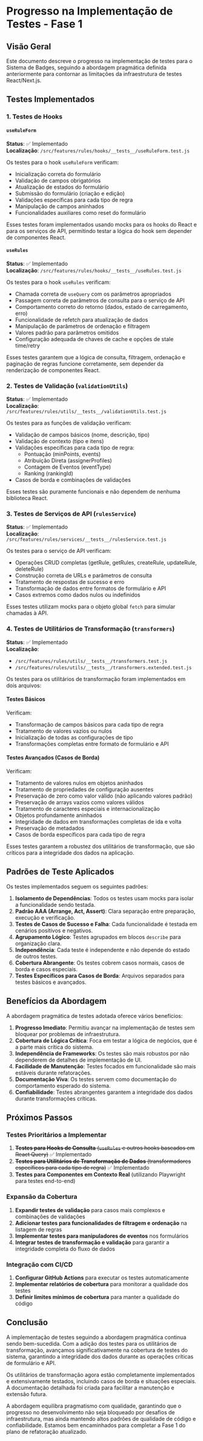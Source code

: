 # Progresso na Implementação de Testes - Fase 1

## Visão Geral

Este documento descreve o progresso na implementação de testes para o Sistema de Badges, seguindo a abordagem pragmática definida anteriormente para contornar as limitações da infraestrutura de testes React/Next.js.

## Testes Implementados

### 1. Testes de Hooks

#### `useRuleForm`

**Status**: ✅ Implementado  
**Localização**: `/src/features/rules/hooks/__tests__/useRuleForm.test.js`

Os testes para o hook `useRuleForm` verificam:
- Inicialização correta do formulário
- Validação de campos obrigatórios
- Atualização de estados do formulário
- Submissão do formulário (criação e edição)
- Validações específicas para cada tipo de regra
- Manipulação de campos aninhados
- Funcionalidades auxiliares como reset do formulário

Esses testes foram implementados usando mocks para os hooks do React e para os serviços de API, permitindo testar a lógica do hook sem depender de componentes React.

#### `useRules`

**Status**: ✅ Implementado  
**Localização**: `/src/features/rules/hooks/__tests__/useRules.test.js`

Os testes para o hook `useRules` verificam:
- Chamada correta de `useQuery` com os parâmetros apropriados
- Passagem correta de parâmetros de consulta para o serviço de API
- Comportamento correto do retorno (dados, estado de carregamento, erro)
- Funcionalidade de refetch para atualização de dados
- Manipulação de parâmetros de ordenação e filtragem
- Valores padrão para parâmetros omitidos
- Configuração adequada de chaves de cache e opções de stale time/retry

Esses testes garantem que a lógica de consulta, filtragem, ordenação e paginação de regras funcione corretamente, sem depender da renderização de componentes React.

### 2. Testes de Validação (`validationUtils`)

**Status**: ✅ Implementado  
**Localização**: `/src/features/rules/utils/__tests__/validationUtils.test.js`

Os testes para as funções de validação verificam:
- Validação de campos básicos (nome, descrição, tipo)
- Validação de contexto (tipo e itens)
- Validações específicas para cada tipo de regra:
  - Pontuação (minPoints, events)
  - Atribuição Direta (assignerProfiles)
  - Contagem de Eventos (eventType)
  - Ranking (rankingId)
- Casos de borda e combinações de validações

Esses testes são puramente funcionais e não dependem de nenhuma biblioteca React.

### 3. Testes de Serviços de API (`rulesService`)

**Status**: ✅ Implementado  
**Localização**: `/src/features/rules/services/__tests__/rulesService.test.js`

Os testes para o serviço de API verificam:
- Operações CRUD completas (getRule, getRules, createRule, updateRule, deleteRule)
- Construção correta de URLs e parâmetros de consulta
- Tratamento de respostas de sucesso e erro
- Transformação de dados entre formatos de formulário e API
- Casos extremos como dados nulos ou indefinidos

Esses testes utilizam mocks para o objeto global `fetch` para simular chamadas à API.

### 4. Testes de Utilitários de Transformação (`transformers`)

**Status**: ✅ Implementado  
**Localização**: 
- `/src/features/rules/utils/__tests__/transformers.test.js`
- `/src/features/rules/utils/__tests__/transformers.extended.test.js`

Os testes para os utilitários de transformação foram implementados em dois arquivos:

#### Testes Básicos
Verificam:
- Transformação de campos básicos para cada tipo de regra
- Tratamento de valores vazios ou nulos
- Inicialização de todas as configurações de tipo
- Transformações completas entre formato de formulário e API

#### Testes Avançados (Casos de Borda)
Verificam:
- Tratamento de valores nulos em objetos aninhados
- Tratamento de propriedades de configuração ausentes
- Preservação de zero como valor válido (não aplicando valores padrão)
- Preservação de arrays vazios como valores válidos
- Tratamento de caracteres especiais e internacionalização
- Objetos profundamente aninhados
- Integridade de dados em transformações completas de ida e volta
- Preservação de metadados
- Casos de borda específicos para cada tipo de regra

Esses testes garantem a robustez dos utilitários de transformação, que são críticos para a integridade dos dados na aplicação.

## Padrões de Teste Aplicados

Os testes implementados seguem os seguintes padrões:

1. **Isolamento de Dependências**: Todos os testes usam mocks para isolar a funcionalidade sendo testada.
2. **Padrão AAA (Arrange, Act, Assert)**: Clara separação entre preparação, execução e verificação.
3. **Testes de Casos de Sucesso e Falha**: Cada funcionalidade é testada em cenários positivos e negativos.
4. **Agrupamento Lógico**: Testes agrupados em blocos `describe` para organização clara.
5. **Independência**: Cada teste é independente e não depende do estado de outros testes.
6. **Cobertura Abrangente**: Os testes cobrem casos normais, casos de borda e casos especiais.
7. **Testes Específicos para Casos de Borda**: Arquivos separados para testes básicos e avançados.

## Benefícios da Abordagem

A abordagem pragmática de testes adotada oferece vários benefícios:

1. **Progresso Imediato**: Permitiu avançar na implementação de testes sem bloquear por problemas de infraestrutura.
2. **Cobertura de Lógica Crítica**: Foca em testar a lógica de negócios, que é a parte mais crítica do sistema.
3. **Independência de Frameworks**: Os testes são mais robustos por não dependerem de detalhes de implementação de UI.
4. **Facilidade de Manutenção**: Testes focados em funcionalidade são mais estáveis durante refatorações.
5. **Documentação Viva**: Os testes servem como documentação do comportamento esperado do sistema.
6. **Confiabilidade**: Testes abrangentes garantem a integridade dos dados durante transformações críticas.

## Próximos Passos

### Testes Prioritários a Implementar

1. ~~**Testes para Hooks de Consulta** (`useRules` e outros hooks baseados em React Query)~~ ✅ Implementado
2. ~~**Testes para Utilitários de Transformação de Dados** (transformadores específicos para cada tipo de regra)~~ ✅ Implementado
3. **Testes para Componentes em Contexto Real** (utilizando Playwright para testes end-to-end)

### Expansão da Cobertura

1. **Expandir testes de validação** para casos mais complexos e combinações de validações
2. **Adicionar testes para funcionalidades de filtragem e ordenação** na listagem de regras
3. **Implementar testes para manipuladores de eventos** nos formulários
4. **Integrar testes de transformação e validação** para garantir a integridade completa do fluxo de dados

### Integração com CI/CD

1. **Configurar GitHub Actions** para executar os testes automaticamente
2. **Implementar relatórios de cobertura** para monitorar a qualidade dos testes
3. **Definir limites mínimos de cobertura** para manter a qualidade do código

## Conclusão

A implementação de testes seguindo a abordagem pragmática continua sendo bem-sucedida. Com a adição dos testes para os utilitários de transformação, avançamos significativamente na cobertura de testes do sistema, garantindo a integridade dos dados durante as operações críticas de formulário e API.

Os utilitários de transformação agora estão completamente implementados e extensivamente testados, incluindo casos de borda e situações especiais. A documentação detalhada foi criada para facilitar a manutenção e extensão futura.

A abordagem equilibra pragmatismo com qualidade, garantindo que o progresso no desenvolvimento não seja bloqueado por desafios de infraestrutura, mas ainda mantendo altos padrões de qualidade de código e confiabilidade. Estamos bem encaminhados para completar a Fase 1 do plano de refatoração atualizado.
